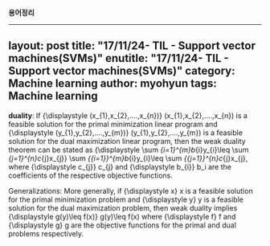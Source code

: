 **용어정리**

---
layout:            post
title:             "17/11/24- TIL - Support vector machines(SVMs)"
enutitle:          "17/11/24- TIL - Support vector machines(SVMs)"
category:          Machine learning
author:            myohyun
tags:              Machine learning
---
<script src='https://cdnjs.cloudflare.com/ajax/libs/mathjax/2.7.2/MathJax.js?config=TeX-MML-AM_CHTML'></script>

**duality**:
If {\displaystyle (x_{1},x_{2},....,x_{n})} (x_{1},x_{2},....,x_{n}) is a feasible solution for the primal minimization linear program and {\displaystyle (y_{1},y_{2},....,y_{m})} (y_{1},y_{2},....,y_{m}) is a feasible solution for the dual maximization linear program, then the weak duality theorem can be stated as {\displaystyle \sum _{i=1}^{m}b_{i}y_{i}\leq \sum _{j=1}^{n}c_{j}x_{j}} \sum _{{i=1}}^{m}b_{i}y_{i}\leq \sum _{{j=1}}^{n}c_{j}x_{j}, where {\displaystyle c_{j}} c_{j} and {\displaystyle b_{i}}  b_i  are the coefficients of the respective objective functions.

Generalizations:
More generally, if {\displaystyle x} x is a feasible solution for the primal minimization problem and {\displaystyle y} y is a feasible solution for the dual maximization problem, then weak duality implies {\displaystyle g(y)\leq f(x)} g(y)\leq f(x) where {\displaystyle f} f and {\displaystyle g} g are the objective functions for the primal and dual problems respectively.